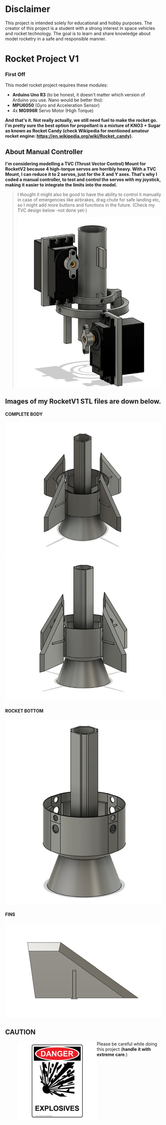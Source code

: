 # Disclaimer
This project is intended solely for educational and hobby purposes. The creator of this project is a student with a strong interest in space vehicles and rocket technology. The goal is to learn and share knowledge about model rocketry in a safe and responsible manner.

# Rocket Project V1

### First Off
This model rocket project requires these modules:
* **Arduino Uno R3** (to be honest, it doesn't matter which version of Arduino you use. Nano would be better tho):
* **MPU6050** (Gyro and Acceleration Sensor)
* 4x **MG996R** Servo Motor (High Torque)

**And that's it. Not really actually, we still need fuel to make the rocket go. I'm pretty sure the best option for propellant is a mixture of KNO3 + Sugar
as known as Rocket Candy (check Wikipedia for mentioned amateur rocket engine: https://en.wikipedia.org/wiki/Rocket_candy).**

## **About Manual Controller**
**I'm considering modelling a TVC (Thrust Vector Control) Mount for RocketV2 because 4 high-torque servos are horribly heavy. With a TVC Mount, I can reduce it to 2 servos, just for the X and Y axes. That's why I coded a manual controller, to test and control the servos with my joystick, making it easier to integrate the limits into the model.**
>I thought it might also be good to have the ability to control it manually in case of emergencies like airbrakes, drag chute for safe landing etc, so I might add more buttons and functions in the future. (Check my TVC design below -not done yet-)
>
>![ROCKETV2-TVC](RocketV2/TVCprototypes/img/TVC-prototype4imp.png)

## **Images of my RocketV1 STL files are down below.**

#### COMPLETE BODY

![ROCKETV1-1](RocketV1/imagesV1/rocketFullBodyDesign1.png)
![ROCKETV1-2](RocketV1/imagesV1/rocketFullBodyDesign2.png)

#### ROCKET BOTTOM
![R-BOTTOM](RocketV1/imagesV1/R-BOTTOM.png)

#### FINS
![R-FINS](RocketV1/imagesV1/FinV2.png)

## CAUTION

><img align="left" src="RocketV1/imagesV1/WarningLAbel.jpeg" alt="Warning">

Please be careful while doing this project (**handle it with extreme care**.)
